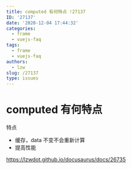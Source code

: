 ```yaml
---
title: computed 有何特点 !27137
ID: '27137'
date: '2020-12-04 17:44:32'
categories:
  - frame
  - vuejs-faq
tags:
  - frame
  - vuejs-faq
authors:
  - lzw
slug: /27137
type: issues
---
```


# computed 有何特点

特点

- 缓存，data 不变不会重新计算
- 提高性能

https://lzwdot.github.io/docusaurus/docs/26735
 
 
 
 
 
 
 
 
 
 
 
 
 
 
 
 
 
 
 
 
 
 
 
 
 
